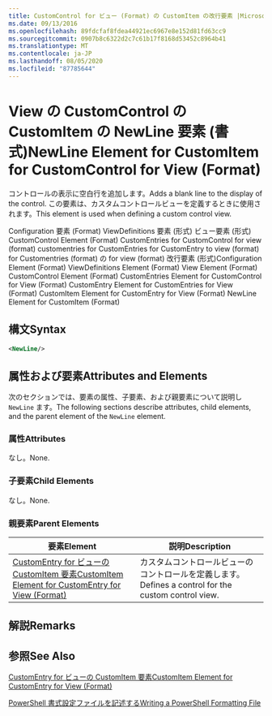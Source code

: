```yaml
---
title: CustomControl for ビュー (Format) の CustomItem の改行要素 |Microsoft Docs
ms.date: 09/13/2016
ms.openlocfilehash: 89fdcfaf8fdea44921ec6967e8e152d81fd63cc9
ms.sourcegitcommit: 0907b8c6322d2c7c61b17f8168d53452c8964b41
ms.translationtype: MT
ms.contentlocale: ja-JP
ms.lasthandoff: 08/05/2020
ms.locfileid: "87785644"
---
```

# <a name="newline-element-for-customitem-for-customcontrol-for-view-format"></a><span data-ttu-id="c864b-102">View の CustomControl の CustomItem の NewLine 要素 (書式)</span><span class="sxs-lookup"><span data-stu-id="c864b-102">NewLine Element for CustomItem for CustomControl for View (Format)</span></span>

<span data-ttu-id="c864b-103">コントロールの表示に空白行を追加します。</span><span class="sxs-lookup"><span data-stu-id="c864b-103">Adds a blank line to the display of the control.</span></span> <span data-ttu-id="c864b-104">この要素は、カスタムコントロールビューを定義するときに使用されます。</span><span class="sxs-lookup"><span data-stu-id="c864b-104">This element is used when defining a custom control view.</span></span>

<span data-ttu-id="c864b-105">Configuration 要素 (Format) ViewDefinitions 要素 (形式) ビュー要素 (形式) CustomControl Element (Format) CustomEntries for CustomControl for view (format) customentries for CustomEntries for CustomEntry to view (format) for Customentries (format) の for view (format) 改行要素 (形式)</span><span class="sxs-lookup"><span data-stu-id="c864b-105">Configuration Element (Format) ViewDefinitions Element (Format) View Element (Format) CustomControl Element (Format) CustomEntries Element for CustomControl for View (Format) CustomEntry Element for CustomEntries for View (Format) CustomItem Element for CustomEntry for View (Format) NewLine Element for CustomItem (Format)</span></span>

## <a name="syntax"></a><span data-ttu-id="c864b-106">構文</span><span class="sxs-lookup"><span data-stu-id="c864b-106">Syntax</span></span>

```xml
<NewLine/>
```

## <a name="attributes-and-elements"></a><span data-ttu-id="c864b-107">属性および要素</span><span class="sxs-lookup"><span data-stu-id="c864b-107">Attributes and Elements</span></span>

<span data-ttu-id="c864b-108">次のセクションでは、要素の属性、子要素、および親要素について説明し `NewLine` ます。</span><span class="sxs-lookup"><span data-stu-id="c864b-108">The following sections describe attributes, child elements, and the parent element of the `NewLine` element.</span></span>

### <a name="attributes"></a><span data-ttu-id="c864b-109">属性</span><span class="sxs-lookup"><span data-stu-id="c864b-109">Attributes</span></span>

<span data-ttu-id="c864b-110">なし。</span><span class="sxs-lookup"><span data-stu-id="c864b-110">None.</span></span>

### <a name="child-elements"></a><span data-ttu-id="c864b-111">子要素</span><span class="sxs-lookup"><span data-stu-id="c864b-111">Child Elements</span></span>

<span data-ttu-id="c864b-112">なし。</span><span class="sxs-lookup"><span data-stu-id="c864b-112">None.</span></span>

### <a name="parent-elements"></a><span data-ttu-id="c864b-113">親要素</span><span class="sxs-lookup"><span data-stu-id="c864b-113">Parent Elements</span></span>

|<span data-ttu-id="c864b-114">要素</span><span class="sxs-lookup"><span data-stu-id="c864b-114">Element</span></span>|<span data-ttu-id="c864b-115">説明</span><span class="sxs-lookup"><span data-stu-id="c864b-115">Description</span></span>|
|-------------|-----------------|
|[<span data-ttu-id="c864b-116">CustomEntry for ビューの CustomItem 要素</span><span class="sxs-lookup"><span data-stu-id="c864b-116">CustomItem Element for CustomEntry for View (Format)</span></span>](./customitem-element-for-customentry-for-customcontrol-for-view-format.md)|<span data-ttu-id="c864b-117">カスタムコントロールビューのコントロールを定義します。</span><span class="sxs-lookup"><span data-stu-id="c864b-117">Defines a control for the custom control view.</span></span>|

## <a name="remarks"></a><span data-ttu-id="c864b-118">解説</span><span class="sxs-lookup"><span data-stu-id="c864b-118">Remarks</span></span>

## <a name="see-also"></a><span data-ttu-id="c864b-119">参照</span><span class="sxs-lookup"><span data-stu-id="c864b-119">See Also</span></span>

[<span data-ttu-id="c864b-120">CustomEntry for ビューの CustomItem 要素</span><span class="sxs-lookup"><span data-stu-id="c864b-120">CustomItem Element for CustomEntry for View (Format)</span></span>](./customitem-element-for-customentry-for-customcontrol-for-view-format.md)

[<span data-ttu-id="c864b-121">PowerShell 書式設定ファイルを記述する</span><span class="sxs-lookup"><span data-stu-id="c864b-121">Writing a PowerShell Formatting File</span></span>](./writing-a-powershell-formatting-file.md)
